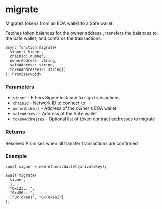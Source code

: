 # **migrate**

Migrates tokens from an EOA wallet to a Safe wallet.

Fetches token balances for the owner address , transfers the balances to the Safe wallet, and confirms the transactions.

```tsx
async function migrate(
  signer: Signer,
  chainId: number,
  ownerAddress: string,
  safeAddress: string,
  tokenAddresses?: string[]
): Promise<void>

```

### **Parameters**

- `signer` - Ethers Signer instance to sign transactions
- `chainId` - Network ID to connect to
- `ownerAddress` - Address of the owner's EOA wallet
- `safeAddress` - Address of the Safe wallet
- `tokenAddresses` - Optional list of token contract addresses to migrate

### **Returns**

Resolved Promises when all transfer transactions are confirmed

### **Example**

```tsx
const signer = new ethers.Wallet(privateKey);

await migrate(
  signer,
  1,
  "0x123...",
  "0x456...",
  ["0xToken1", "0xToken2"]
);
```